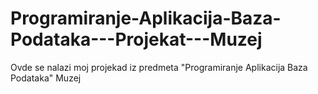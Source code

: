 # Programiranje-Aplikacija-Baza-Podataka---Projekat---Muzej
Ovde se nalazi moj projekad iz predmeta "Programiranje Aplikacija Baza Podataka" Muzej
